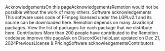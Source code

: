 AcknowledgementsOn this pageAcknowledgementsRemotion would not be possible without the work of many others.
Software acknowledgements​
This software uses code of FFmpeg licensed under the LGPLv2.1 and its source can be downloaded here.
Remotion depends on many JavaScript packages. View the list of packages for each package that we distribute here.
Contributors​
More than 200 people have contributed to the Remotion codebase.Improve this pageAsk on DiscordGet helpLast updated on Dec 21, 2024PreviousLicense & PricingSoftware acknowledgementsContributors